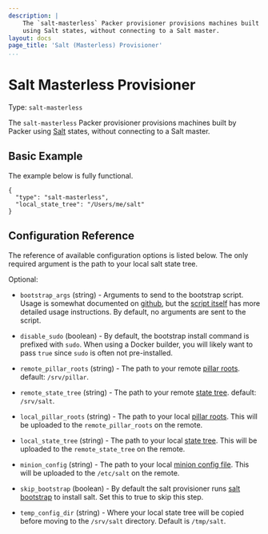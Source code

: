 ```yaml
---
description: |
    The `salt-masterless` Packer provisioner provisions machines built by Packer
    using Salt states, without connecting to a Salt master.
layout: docs
page_title: 'Salt (Masterless) Provisioner'
...
```


# Salt Masterless Provisioner

Type: `salt-masterless`

The `salt-masterless` Packer provisioner provisions machines built by Packer
using [Salt](http://saltstack.com/) states, without connecting to a Salt master.

## Basic Example

The example below is fully functional.

``` {.javascript}
{
  "type": "salt-masterless",
  "local_state_tree": "/Users/me/salt"
}
```

## Configuration Reference

The reference of available configuration options is listed below. The only
required argument is the path to your local salt state tree.

Optional:

-   `bootstrap_args` (string) - Arguments to send to the bootstrap script. Usage
    is somewhat documented on
    [github](https://github.com/saltstack/salt-bootstrap), but the [script
    itself](https://github.com/saltstack/salt-bootstrap/blob/develop/bootstrap-salt.sh)
    has more detailed usage instructions. By default, no arguments are sent to
    the script.

-   `disable_sudo` (boolean) - By default, the bootstrap install command is prefixed with `sudo`. When using a
    Docker builder, you will likely want to pass `true` since `sudo` is often not pre-installed.

-   `remote_pillar_roots` (string) - The path to your remote [pillar
    roots](http://docs.saltstack.com/ref/configuration/master.html#pillar-configuration).
    default: `/srv/pillar`.

-   `remote_state_tree` (string) - The path to your remote [state
    tree](http://docs.saltstack.com/ref/states/highstate.html#the-salt-state-tree).
    default: `/srv/salt`.

-   `local_pillar_roots` (string) - The path to your local [pillar
    roots](http://docs.saltstack.com/ref/configuration/master.html#pillar-configuration).
    This will be uploaded to the `remote_pillar_roots` on the remote.

-   `local_state_tree` (string) - The path to your local [state
    tree](http://docs.saltstack.com/ref/states/highstate.html#the-salt-state-tree).
    This will be uploaded to the `remote_state_tree` on the remote.

-   `minion_config` (string) - The path to your local [minion config
    file](http://docs.saltstack.com/ref/configuration/minion.html). This will be
    uploaded to the `/etc/salt` on the remote.

-   `skip_bootstrap` (boolean) - By default the salt provisioner runs [salt
    bootstrap](https://github.com/saltstack/salt-bootstrap) to install salt. Set
    this to true to skip this step.

-   `temp_config_dir` (string) - Where your local state tree will be copied
    before moving to the `/srv/salt` directory. Default is `/tmp/salt`.
